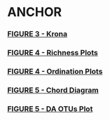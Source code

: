 # ANCHOR
<h3><a target="_blank" href="http://htmlpreview.github.io/?https://github.com/gonzalezem/ANCHOR/blob/master/article/figure3/ISS_raw_counts.html">FIGURE 3 - Krona</a></h3>

<h3><a target="_blank" href="https://github.com/gonzalezem/ANCHOR/blob/master/article/figure4/richness_plots_location.pdf">FIGURE 4 - Richness Plots</a></h3>

<h3><a target="_blank" href="https://github.com/gonzalezem/ANCHOR/blob/master/article/figure4/ordination_plots_rlog_location.pdf">FIGURE 4 - Ordination Plots</a></h3>


<h3><a target="_blank" href="http://htmlpreview.github.io/?https://github.com/gonzalezem/ANCHOR/blob/master/article/figure5/DA_OTUs_Harmony_vs_Destiny.html">FIGURE 5 - Chord Diagram</a></h3>
<h3><a target="_blank" href="https://github.com/gonzalezem/ANCHOR/blob/master/article/figure5/DA_multiplot4_location__quarters_vs_lab.pdf">FIGURE 5 - DA OTUs Plot</a></h3>
